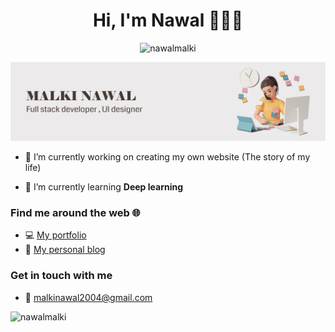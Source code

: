 <h1 align="center">Hi, I'm Nawal 👩🏻‍💻</h1>
<p align="center"> <img src="https://komarev.com/ghpvc/?username=nawalmalki&label=Profile%20views&color=0e75b6&style=flat" alt="nawalmalki" /> </p>
<img src="https://github.com/NawalMalki/NawalMalki/blob/main/English-header.png"/>


- 🔭 I’m currently working on creating my own website (The story of my life)

- 🌱 I’m currently learning **Deep learning**



<h3 align="left">Find me around the web 🌐</h3>
<ul>
  <li>💻 <a href="https://mlk-nawal-site.vercel.app/">My portfolio</a></li>
  <li>📝 <a href="https://codingquill.tumblr.com/">My personal blog</a> </li>
</ul>

<h3 align="left">Get in touch with me</h3>
<ul>
  <li>📩 <a href="mailto:malkinawal2004@gmail.com">malkinawal2004@gmail.com</a></li>
</ul>


  <div>
    <p><img align="left" src="https://github-readme-stats.vercel.app/api/top-langs?username=nawalmalki&show_icons=true&locale=en&layout=compact" alt="nawalmalki" /></p>
  </div>

  
<br/>
<br/>
  
  
